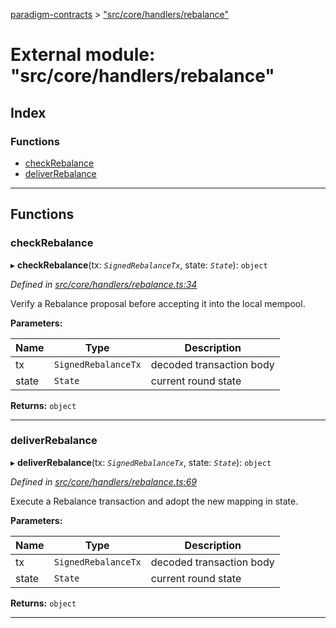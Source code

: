 [paradigm-contracts](../README.md) > ["src/core/handlers/rebalance"](../modules/_src_core_handlers_rebalance_.md)

# External module: "src/core/handlers/rebalance"

## Index

### Functions

* [checkRebalance](_src_core_handlers_rebalance_.md#checkrebalance)
* [deliverRebalance](_src_core_handlers_rebalance_.md#deliverrebalance)

---

## Functions

<a id="checkrebalance"></a>

###  checkRebalance

▸ **checkRebalance**(tx: *`SignedRebalanceTx`*, state: *`State`*): `object`

*Defined in [src/core/handlers/rebalance.ts:34](https://github.com/paradigmfoundation/paradigmcore/blob/11f2a53/src/core/handlers/rebalance.ts#L34)*

Verify a Rebalance proposal before accepting it into the local mempool.

**Parameters:**

| Name | Type | Description |
| ------ | ------ | ------ |
| tx | `SignedRebalanceTx` |  decoded transaction body |
| state | `State` |  current round state |

**Returns:** `object`

___
<a id="deliverrebalance"></a>

###  deliverRebalance

▸ **deliverRebalance**(tx: *`SignedRebalanceTx`*, state: *`State`*): `object`

*Defined in [src/core/handlers/rebalance.ts:69](https://github.com/paradigmfoundation/paradigmcore/blob/11f2a53/src/core/handlers/rebalance.ts#L69)*

Execute a Rebalance transaction and adopt the new mapping in state.

**Parameters:**

| Name | Type | Description |
| ------ | ------ | ------ |
| tx | `SignedRebalanceTx` |  decoded transaction body |
| state | `State` |  current round state |

**Returns:** `object`

___

